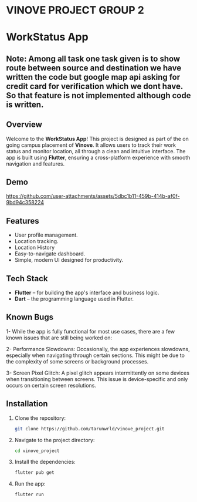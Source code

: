 # VINOVE PROJECT GROUP 2

# WorkStatus App 

## Note: Among all task one task given is to show route between source and destination we have written the code but google map api asking for credit card for verification which we dont have. So that feature is not implemented although code is written.


## Overview

Welcome to the **WorkStatus App**! This project is designed as part of the on going campus placement of **Vinove**. It allows users to track their work status and monitor location, all through a clean and intuitive interface. The app is built using **Flutter**, ensuring a cross-platform experience with smooth navigation and features.

## Demo
https://github.com/user-attachments/assets/5dbc1b11-459b-414b-af0f-9bd94c358224

## Features

- User profile management.
- Location tracking.
- Location History
- Easy-to-navigate dashboard.
- Simple, modern UI designed for productivity.

## Tech Stack

- **Flutter** – for building the app's interface and business logic.
- **Dart** – the programming language used in Flutter.

## Known Bugs

1- While the app is fully functional for most use cases, there are a few known issues that are still being worked on:

2- Performance Slowdowns: Occasionally, the app experiences slowdowns, especially when navigating through certain sections. This might be due to the complexity of some screens or background processes.

3- Screen Pixel Glitch: A pixel glitch appears intermittently on some devices when transitioning between screens. This issue is device-specific and only occurs on certain screen resolutions.


## Installation

1. Clone the repository:

   ```bash
   git clone https://github.com/tarunwrld/vinove_project.git
   
2. Navigate to the project directory:

   ```bash
   cd vinove_project

3. Install the dependencies:

   ```bash
   flutter pub get

4. Run the app:

   ```bash
   flutter run



